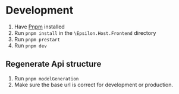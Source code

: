 # Development

1. Have [Pnpm](https://pnpm.io/) installed
1. Run `pnpm install` in the `\Epsilon.Host.Frontend` directory
2. Run `pnpm prestart`
3. Run `pnpm dev`

## Regenerate Api structure

1. Run `pnpm modelGeneration`
2. Make sure the base url is correct for development or production.